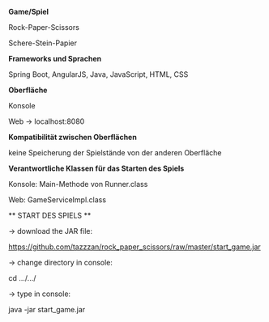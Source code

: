 **Game/Spiel**

Rock-Paper-Scissors

Schere-Stein-Papier

**Frameworks und Sprachen**

Spring Boot, AngularJS, Java, JavaScript, HTML, CSS

**Oberfläche**

Konsole

Web -> localhost:8080

**Kompatibilität zwischen Oberflächen**

keine Speicherung der Spielstände von der anderen Oberfläche

**Verantwortliche Klassen für das Starten des Spiels**

Konsole: Main-Methode von Runner.class

Web: GameServiceImpl.class



** START DES SPIELS **

-> download the JAR file:

https://github.com/tazzzan/rock_paper_scissors/raw/master/start_game.jar

-> change directory in console:

cd .../.../

-> type in console:

java -jar start_game.jar